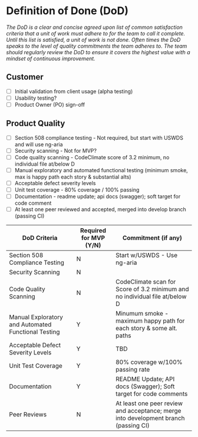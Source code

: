 # Definition of Done (DoD)

_The DoD is a clear and concise agreed upon list of common satisfaction criteria that a unit of work must adhere to for the team to call it complete. Until this list is satisfied, a unit of work is not done. Often times the DoD speaks to the level of quality commitments the team adheres to. The team should regularly review the DoD to ensure it covers the highest value with a mindset of continuous improvement._

## Customer
- [ ] Initial validation from client usage (alpha testing)
- [ ] Usability testing?
- [ ] Product Owner (PO) sign-off

## Product Quality
- [ ] Section 508 compliance testing - Not required, but start with USWDS and will use ng-aria
- [ ] Security scanning - Not for MVP?
- [ ] Code quality scanning - CodeClimate score of 3.2 minimum, no individual file at/below D
- [ ] Manual exploratory and automated functional testing (minimum smoke, max is happy path each story & substantial alts)
- [ ] Acceptable defect severity levels 
- [ ] Unit test coverage - 80% coverage / 100% passing
- [ ] Documentation - readme update; api docs (swagger); soft target for code comment
- [ ] At least one peer reviewed and accepted, merged into develop branch (passing CI)

|DoD Criteria |Required for MVP (Y/N) | Commitment (if any)|
|-------------|-----------------|-----------|
|Section 508 Compliance Testing |N|Start w/USWDS - Use ng-aria|
|Security Scanning|N | |
|Code Quality Scanning |N | CodeClimate scan for Score of 3.2 minimum and no individual file at/below D|
|Manual Exploratory and Automated Functional Testing |Y | Minumum smoke - maximum happy path for each story & some alt. paths|
|Acceptable Defect Severity Levels |Y |TBD |
|Unit Test Coverage |Y |80% coverage w/100% passing rate|
|Documentation |Y |README Update; API docs (Swagger); Soft target for code comments|
|Peer Reviews |N |At least one peer review and acceptance; merge into development branch (passing CI)|
